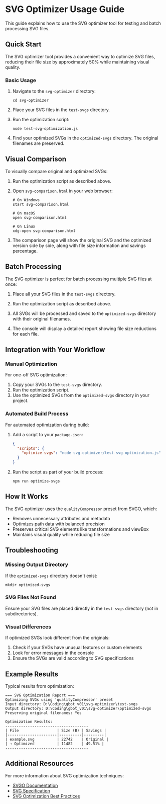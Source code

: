 # SVG Optimizer Usage Guide

This guide explains how to use the SVG optimizer tool for testing and batch processing SVG files.

## Quick Start

The SVG optimizer tool provides a convenient way to optimize SVG files, reducing their file size by approximately 50% while maintaining visual quality.

### Basic Usage

1. Navigate to the `svg-optimizer` directory:
   ```
   cd svg-optimizer
   ```

2. Place your SVG files in the `test-svgs` directory.

3. Run the optimization script:
   ```
   node test-svg-optimization.js
   ```

4. Find your optimized SVGs in the `optimized-svgs` directory. The original filenames are preserved.

## Visual Comparison

To visually compare original and optimized SVGs:

1. Run the optimization script as described above.

2. Open `svg-comparison.html` in your web browser:
   ```
   # On Windows
   start svg-comparison.html
   
   # On macOS
   open svg-comparison.html
   
   # On Linux
   xdg-open svg-comparison.html
   ```

3. The comparison page will show the original SVG and the optimized version side by side, along with file size information and savings percentage.

## Batch Processing

The SVG optimizer is perfect for batch processing multiple SVG files at once:

1. Place all your SVG files in the `test-svgs` directory.

2. Run the optimization script as described above.

3. All SVGs will be processed and saved to the `optimized-svgs` directory with their original filenames.

4. The console will display a detailed report showing file size reductions for each file.

## Integration with Your Workflow

### Manual Optimization

For one-off SVG optimization:

1. Copy your SVGs to the `test-svgs` directory.
2. Run the optimization script.
3. Use the optimized SVGs from the `optimized-svgs` directory in your project.

### Automated Build Process

For automated optimization during build:

1. Add a script to your `package.json`:
   ```json
   {
     "scripts": {
       "optimize-svgs": "node svg-optimizer/test-svg-optimization.js"
     }
   }
   ```

2. Run the script as part of your build process:
   ```
   npm run optimize-svgs
   ```

## How It Works

The SVG optimizer uses the `qualityCompressor` preset from SVGO, which:

- Removes unnecessary attributes and metadata
- Optimizes path data with balanced precision
- Preserves critical SVG elements like transformations and viewBox
- Maintains visual quality while reducing file size

## Troubleshooting

### Missing Output Directory

If the `optimized-svgs` directory doesn't exist:

```
mkdir optimized-svgs
```

### SVG Files Not Found

Ensure your SVG files are placed directly in the `test-svgs` directory (not in subdirectories).

### Visual Differences

If optimized SVGs look different from the originals:

1. Check if your SVGs have unusual features or custom elements
2. Look for error messages in the console
3. Ensure the SVGs are valid according to SVG specifications

## Example Results

Typical results from optimization:

```
=== SVG Optimization Report ===
Optimizing SVGs using 'qualityCompressor' preset
Input directory: D:\Coding\gbot_v01\svg-optimizer\test-svgs
Output directory: D:\Coding\gbot_v01\svg-optimizer\optimized-svgs
Preserving original filenames: Yes

Optimization Results:
-------------------------------------
| File                 | Size (B) | Savings |
|----------------------|----------|---------|
| example.svg          | 22742    | Original |
| → Optimized          | 11482    | 49.51% |
-------------------------------------
```

## Additional Resources

For more information about SVG optimization techniques:

- [SVGO Documentation](https://github.com/svg/svgo)
- [SVG Specification](https://www.w3.org/TR/SVG2/)
- [SVG Optimization Best Practices](https://jakearchibald.github.io/svgomg/) 